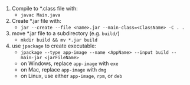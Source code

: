 
1. Compile to *.class file with:
	- `javac Main.java`
2. Create *.jar file with:
	- `jar --create --file <name>.jar --main-class=<ClassName> -C . .`
3. move *.jar file to a subdirectory (e.g. `build/`)
	- `mkdir build && mv *.jar build`
4. use `jpackage` to create executable:
	- `jpackage --type app-image --name <AppName> --input build --main-jar <jarFileName>`
	- on Windows, replace `app-image` with `exe`
	- on Mac, replace `app-image` with `dmg`
	- on Linux, use either `app-image`, `rpm`, or `deb`